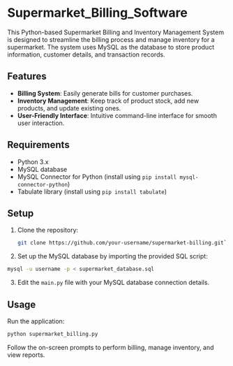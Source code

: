 # Supermarket_Billing_Software

This Python-based Supermarket Billing and Inventory Management System is designed to streamline the billing process and manage inventory for a supermarket. The system uses MySQL as the database to store product information, customer details, and transaction records.

## Features

- **Billing System**: Easily generate bills for customer purchases.
- **Inventory Management**: Keep track of product stock, add new products, and update existing ones.
- **User-Friendly Interface**: Intuitive command-line interface for smooth user interaction.

## Requirements

- Python 3.x
- MySQL database
- MySQL Connector for Python (install using `pip install mysql-connector-python`)
- Tabulate library (install using `pip install tabulate`)

## Setup

1. Clone the repository:

   ```bash
   git clone https://github.com/your-username/supermarket-billing.git```
2. Set up the MySQL database by importing the provided SQL script:
  ```bash
  mysql -u username -p < supermarket_database.sql
```
3. Edit the `main.py` file with your MySQL database connection details.

## Usage
Run the application:
```bash
python supermarket_billing.py
```
Follow the on-screen prompts to perform billing, manage inventory, and view reports.

## 

